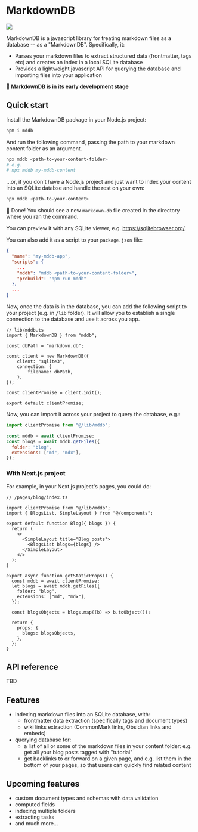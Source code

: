 # MarkdownDB

[![](https://badgen.net/npm/v/mddb)](https://www.npmjs.com/package/mddb)

MarkdownDB is a javascript library for treating markdown files as a database -- as a "MarkdownDB". Specifically, it:

- Parses your markdown files to extract structured data (frontmatter, tags etc) and creates an index in a local SQLite database
- Provides a lightweight javascript API for querying the database and importing files into your application

**🚧 MarkdownDB is in its early development stage**

## Quick start

Install the MarkdownDB package in your Node.js project:

```sh
npm i mddb
```

And run the following command, passing the path to your markdown content folder as an argument.

```sh
npx mddb <path-to-your-content-folder>
# e.g.
# npx mddb my-mddb-content
```

...or, if you don't have a Node.js project and just want to index your content into an SQLite databse and handle the rest on your own:

```sh
npx mddb <path-to-your-content>
```

🎉 Done! You should see a new `markdown.db` file created in the directory where you ran the command.

You can preview it with any SQLite viewer, e.g. https://sqlitebrowser.org/.

You can also add it as a script to your `package.json` file:

```json
{
  "name": "my-mddb-app",
  "scripts": {
    ...
    "mddb": "mddb <path-to-your-content-folder>",
    "prebuild": "npm run mddb"
  },
  ...
}

```

Now, once the data is in the database, you can add the following script to your project (e.g. in `/lib` folder). It will allow you to establish a single connection to the database and use it across you app.

```
// lib/mddb.ts
import { MarkdownDB } from "mddb";

const dbPath = "markdown.db";

const client = new MarkdownDB({
    client: "sqlite3",
    connection: {
        filename: dbPath,
    },
});

const clientPromise = client.init();

export default clientPromise;
```

Now, you can import it across your project to query the database, e.g.:

```js
import clientPromise from "@/lib/mddb";

const mddb = await clientPromise;
const blogs = await mddb.getFiles({
  folder: "blog",
  extensions: ["md", "mdx"],
});
```

### With Next.js project

For example, in your Next.js project's pages, you could do:

```tsx
// /pages/blog/index.ts

import clientPromise from "@/lib/mddb";
import { BlogsList, SimpleLayout } from "@/components";

export default function Blog({ blogs }) {
  return (
    <>
      <SimpleLayout title="Blog posts">
        <BlogsList blogs={blogs} />
      </SimpleLayout>
    </>
  );
}

export async function getStaticProps() {
  const mddb = await clientPromise;
  let blogs = await mddb.getFiles({
    folder: "blog",
    extensions: ["md", "mdx"],
  });

  const blogsObjects = blogs.map((b) => b.toObject());

  return {
    props: {
      blogs: blogsObjects,
    },
  };
}
```

## API reference

TBD

## Features

- indexing markdown files into an SQLite database, with:
  - frontmatter data extraction (specifically tags and document types)
  - wiki links extraction (CommonMark links, Obsidian links and embeds)
- querying database for:
  - a list of all or some of the markdown files in your content folder: e.g. get all your blog posts tagged with "tutorial"
  - get backlinks to or forward on a given page, and e.g. list them in the bottom of your pages, so that users can quickly find related content

## Upcoming features

- custom document types and schemas with data validation
- computed fields
- indexing multiple folders
- extracting tasks
- and much more...
